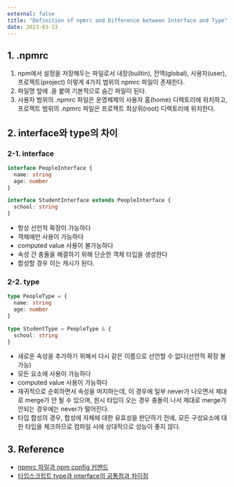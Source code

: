 ```yaml
---
external: false
title: "Definition of npmrc and Difference between Interface and Type"
date: 2023-03-13
---
```


## 1. .npmrc

1. npm에서 설정을 저장해두는 파일로서 내장(builtin), 전역(global), 사용자(user), 프로젝트(project) 이렇게 4가지 범위의 npmrc 파일이 존재한다.
2. 파일명 앞에 .을 붙여 기본적으로 숨긴 파일이 된다.
3. 사용자 범위의 .npmrc 파일은 운영체제의 사용자 홈(home) 디렉토리에 위치하고, 프로젝트 범위의 .npmrc 파일은 프로젝트 최상위(root) 디렉토리에 위치한다.

## 2. interface와 type의 차이

### 2-1. interface

```ts
interface PeopleInterface {
  name: string
  age: number
}

interface StudentInterface extends PeopleInterface {
  school: string
}
```

- 항상 선언적 확장이 가능하다
- 객체에만 사용이 가능하다
- computed value 사용이 불가능하다
- 속성 간 충돌을 해결하기 위해 단순한 객체 타입을 생성한다
- 합성할 경우 이는 캐시가 된다.

### 2-2. type

```ts
type PeopleType = {
  name: string
  age: number
}

type StudentType = PeopleType & {
  school: string
}
```

- 새로운 속성을 추가하기 위해서 다시 같은 이름으로 선언할 수 없다(선언적 확장 불가능)
- 모든 요소에 사용이 가능하다
- computed value 사용이 가능하다
- 재귀적으로 순회하면서 속성을 머지하는데, 이 경우에 일부 never가 나오면서 제대로 merge가 안 될 수 있으며, 원시 타입이 오는 경우 충돌이 나서 제대로 merge가 안되는 경우에는 never가 떨어진다.
- 타입 합성의 경우, 합성에 자체에 대한 유효성을 판단하기 전에, 모든 구성요소에 대한 타입을 체크하므로 컴파일 시에 상대적으로 성능이 좋지 않다.

## 3. Reference

- [npmrc 파일과 npm config 커맨드](https://www.daleseo.com/js-npm-config/)
- [타입스크립트 type과 interface의 공통점과 차이점](https://yceffort.kr/2021/03/typescript-interface-vs-type)

